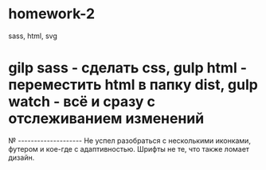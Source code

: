 # homework-2
sass, html, svg
# gilp sass - сделать css, gulp html - переместить html в папку dist, gulp watch - всё и сразу с отслеживанием изменений
№ --------------------
Не успел разобраться с несколькими иконками, футером и кое-где с адаптивностью. Шрифты не те, что также ломает дизайн.